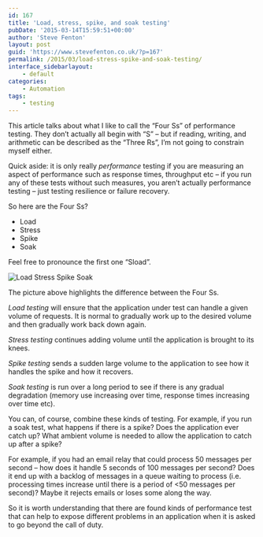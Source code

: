 ```yaml
---
id: 167
title: 'Load, stress, spike, and soak testing'
pubDate: '2015-03-14T15:59:51+00:00'
author: 'Steve Fenton'
layout: post
guid: 'https://www.stevefenton.co.uk/?p=167'
permalink: /2015/03/load-stress-spike-and-soak-testing/
interface_sidebarlayout:
    - default
categories:
    - Automation
tags:
    - testing
---
```


This article talks about what I like to call the “Four Ss” of performance testing. They don’t actually all begin with “S” – but if reading, writing, and arithmetic can be described as the “Three Rs”, I’m not going to constrain myself either.

Quick aside: it is only really *performance* testing if you are measuring an aspect of performance such as response times, throughput etc – if you run any of these tests without such measures, you aren’t actually performance testing – just testing resilience or failure recovery.

So here are the Four Ss?

- Load
- Stress
- Spike
- Soak

Feel free to pronounce the first one “Sload”.

![Load Stress Spike Soak](https://www.stevefenton.co.uk/wp-content/uploads/2015/07/load-stress-spike-soak.png)

The picture above highlights the difference between the Four Ss.

*Load testing* will ensure that the application under test can handle a given volume of requests. It is normal to gradually work up to the desired volume and then gradually work back down again.

*Stress testing* continues adding volume until the application is brought to its knees.

*Spike testing* sends a sudden large volume to the application to see how it handles the spike and how it recovers.

*Soak testing* is run over a long period to see if there is any gradual degradation (memory use increasing over time, response times increasing over time etc).

You can, of course, combine these kinds of testing. For example, if you run a soak test, what happens if there is a spike? Does the application ever catch up? What ambient volume is needed to allow the application to catch up after a spike?

For example, if you had an email relay that could process 50 messages per second – how does it handle 5 seconds of 100 messages per second? Does it end up with a backlog of messages in a queue waiting to process (i.e. processing times increase until there is a period of &lt;50 messages per second)? Maybe it rejects emails or loses some along the way.

So it is worth understanding that there are found kinds of performance test that can help to expose different problems in an application when it is asked to go beyond the call of duty.